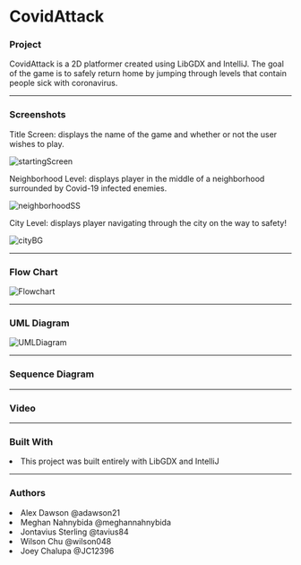 # CovidAttack
 <h3> Project </h3>
 CovidAttack is a 2D platformer created using LibGDX and IntelliJ. The goal of the game is to safely return home by jumping through levels that contain people sick with coronavirus.
 <hr size = "1">
 <h3> Screenshots </h3>
 Title Screen: displays the name of the game and whether or not the user wishes to play.
 
 ![startingScreen](https://user-images.githubusercontent.com/49411343/81354625-b637f680-9091-11ea-87e2-e113309ded5a.PNG)

Neighborhood Level: displays player in the middle of a neighborhood surrounded by Covid-19 infected enemies.

![neighborhoodSS](https://user-images.githubusercontent.com/49411343/81354737-044cfa00-9092-11ea-9ced-8f04bfe5be2b.PNG)

City Level: displays player navigating through the city on the way to safety!

![cityBG](https://user-images.githubusercontent.com/49411343/81419458-de683980-9113-11ea-8efa-779c126c9528.PNG)


<hr size = "1">
 
 <h3> Flow Chart </h3>
 
  ![Flowchart](https://user-images.githubusercontent.com/49411343/81308761-cd51f680-9047-11ea-8b60-a87081e1da15.PNG)
  
 <hr size = "1">
  
 <h3> UML Diagram </h3>

 ![UMLDiagram](https://user-images.githubusercontent.com/49411343/81354328-ea5ee780-9090-11ea-9f2e-4a10450d5211.PNG)
  
 <hr size = "1">
  
 <h3> Sequence Diagram </h3>
  
 <hr size = "1">
 
 <h3> Video </h3>
   
  <hr size = "1">
  
 
 <h3> Built With </h3>
  <li>This project was built entirely with LibGDX and IntelliJ </li>
  
   
  <hr size = "1">
  
  <h3> Authors </h3>
       <li>Alex Dawson @adawson21 </li>
       <li>Meghan Nahnybida @meghannahnybida </li>
       <li>Jontavius Sterling @tavius84 </li>
       <li>Wilson Chu @wilson048 </li>
       <li>Joey Chalupa @JC12396 </li>
       
